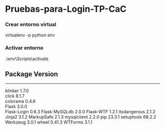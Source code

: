 # Pruebas-para-Login-TP-CaC

### Crear entorno virtual

virtualenv -p python env

### Activar entorno

.\env\Scripts\activate

## Package Version

---

blinker 1.7.0  
click 8.1.7  
colorama 0.4.6  
Flask 3.0.0  
Flask-Login 0.6.3
Flask-MySQLdb 2.0.0
Flask-WTF 1.2.1
itsdangerous 2.1.2
Jinja2 3.1.2
MarkupSafe 2.1.3
mysqlclient 2.2.0
pip 23.3.1
setuptools 68.2.2
Werkzeug 3.0.1
wheel 0.41.3
WTForms 3.1.1
